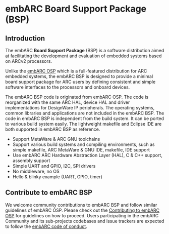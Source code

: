 # embARC Board Support Package (BSP)

## Introduction
The embARC **Board Support Package** (BSP) is a software distribution aimed at facilitating the development and evaluation of embedded systems based on
ARCv2 processors.

Unlike the [embARC OSP](https://github.com/foss-for-synopsys-dwc-arc-processors/embarc_osp) which is a full-featured distribution for ARC embedded systems,
the embARC BSP is designed to provide a minimal board support package for ARC users by defining consistent and simple software interfaces to the processors
and onboard devices.

The embARC BSP code is originated from embARC OSP. The code is reorganized with the same ARC HAL, device HAL and driver implementations for DesignWare IP
peripherals. The operating systems, common libraries and applications are not included in the embARC BSP. The code in embARC BSP is
independent from the build system. It can be ported to various build system easily. The lightweight makefile and Eclipse IDE are both supported in embARC BSP
as reference.

- Support MetaWare & ARC GNU toolchains
- Support various build systems and compiling environments, such as simple makefile, ARC MetaWare & GNU IDE, makefile, IDE support
- Use embARC ARC Hardware Abstraction Layer (HAL), C & C++ support, assembly support
- Simple UART and GPIO, I2C, SPI drivers
- No middleware, no OS
- Hello & blinky example (UART, GPIO, timer)


## Contribute to embARC BSP
We welcome community contributions to embARC BSP and follow similar guidelines of embARC OSP. Please check out the [Contributing to embARC OSP](https://github.com/foss-for-synopsys-dwc-arc-processors/embarc_osp/blob/master/.github/CONTRIBUTING.md) for guidelines on how to proceed.
Users participating in the embARC Community and its sub-projects codebases and issue trackers are expected to follow the [embARC code of conduct](https://github.com/foss-for-synopsys-dwc-arc-processors/embarc_osp/blob/master/.github/CODE_OF_CONDUCT.md).
